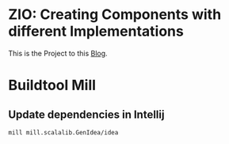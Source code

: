 # ZIO: Creating Components with different Implementations

This is the Project to this [Blog](https://medium.com/@pascal.mengelt/decouple-the-program-from-its-implementation-with-zio-modules-d9b8713d502e). 

# Buildtool Mill

## Update dependencies in Intellij

    mill mill.scalalib.GenIdea/idea